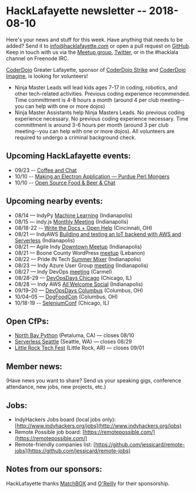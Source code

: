 # HackLafayette newsletter -- 2018-08-10

Here's your news and stuff for this week. Have anything that needs to be added? Send it to info@hacklafayette.com or open a pull request on [GitHub](https://github.com/hacklafayette/newsletter). Keep in touch with us via the [Meetup group](https://www.meetup.com/hacklafayette/), [Twitter](https://twitter.com/hacklafayette), or in the #hacklala channel on Freenode IRC.

[CoderDojo](http://www.greaterlafayettecommerce.com/greater-lafayette-coder-dojo) Greater Lafayette, sponsor of [CoderDojo Strike](http://www.signupgenius.com/go/5080945aea62ea5f49-coderdojo) and [CoderDojo Imagine](http://www.signupgenius.com/go/5080945aea62ea5f49-coderdojo1), is looking for volunteers!

- Ninja Master Leads will lead kids ages 7-17 in coding, robotics, and other tech-related activities. Previous coding experience recommended. Time committment is 4-8 hours a month (around 4 per club meeting--you can help with one or more dojos)
- Ninja Master Assistants help Ninja Masters Leads. No previous coding experience necessary.
  No previous coding experience necessary. Time committment is around 3-6 hours per month (around 3 per club meeting--you can help with one or more dojos). All volunteers are required to undergo a criminal background check.

## Upcoming HackLafayette events:

- 09/23 -- [Coffee and Chat](https://www.meetup.com/hacklafayette/events/254211575/)
- 10/10 -- [Making an Electron Application — Purdue Perl Mongers](https://www.meetup.com/hacklafayette/events/254651782/)
- 10/10 -- [Open Source Food & Beer & Chat](https://www.meetup.com/hacklafayette/events/254652000/)

## Upcoming nearby events:

- 08/14 — IndyPy [Machine Learning](https://www.meetup.com/indypy/events/248715481/) (Indianapolis)
- 08/15 — indy.js [Monthly Meeting](https://www.meetup.com/indyjs/events/252228215/) (Indianapolis)
- 08/18-22 -- [Write the Docs + Open Help](http://www.writethedocs.org/conf/cincinnati/2018/) (Cincinnati, OH)
- 08/21 — IndyAWS [Building and testing an IoT backend with AWS and Serverless](https://www.meetup.com/IndyAWS/events/248771986/) (Indianapolis)
- 08/21 — Agile Indy [Downtown Meetup](https://www.meetup.com/agileindy/events/249665177/) (Indianapolis)
- 08/21 — Boone County WordPress [meetup](https://www.meetup.com/Boone-County-WordPress-Meetup/events/252386430/) (Lebanon)
- 08/22 — Pride IN Tech [Summer Mixer](https://www.meetup.com/Pride-IN-Tech/events/253306528/) (Indianapolis)
- 08/23 — Indy Azure User Group [meeting](https://www.meetup.com/Indy-Azure-User-Group/events/252259259/) (Indianapolis)
- 08/27 — Indy DevOps [meeting](https://www.meetup.com/IndyDevOps/events/251896210/) (Carmel)
- 08/28–29 — [DevOpsDays Chicago](https://www.devopsdays.org/events/2018-chicago) (Chicago, IL)
- 08/28 — Indy AWS [All Welcome Social](https://www.meetup.com/IndyAWS/events/252915218/) (Indianapolis)
- 09/19–20 — [DevOpsDays Columbus](https://www.devopsdays.org/events/2018-columbus) (Columbus, OH)
- 10/04–05 — [DogFoodCon](http://www.dogfoodcon.com/) (Columbus, OH)
- 10/18-19 -- [SeleniumConf](https://www.seleniumconf.us/) (Chicago, IL)

## Open CfPs:

- [North Bay Python](http://northbaypython.org/cfp) (Petaluma, CA) — closes 08/10
- [Serverless Seattle](https://www.papercall.io/serverless-days-sea) (Seattle, WA) — closes 08/29
- [Little Rock Tech Fest](http://www.lrtechfest.com/) (Little Rock, AR) — closes 09/01

## Member news:

(Have news you want to share? Send us your speaking gigs, conference attendance, new jobs, new projects, etc.)

## Jobs:

- IndyHackers Jobs board (local jobs only): [http://www.indyhackers.org/jobs](http://www.indyhackers.org/jobs)
- Remote Possible job board: [https://remotepossible.com/](https://remotepossible.com/)
- Remote-friendly companies list: [https://github.com/jessicard/remote-jobs](https://github.com/jessicard/remote-jobs)

## Notes from our sponsors:

HackLafayette thanks [MatchBOX](http://matchboxstudio.org/) and [O'Reilly](http://www.oreilly.com/) for their sponsorship.
